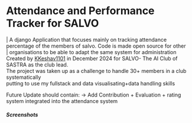 <h1> Attendance and Performance Tracker for SALVO </h1>
| A django Application that focuses mainly on tracking attendance percentage of the members of salvo. Code is made open source for other<br>
| organisations to be able to adapt the same system for administration
<br>
Created by <a href="https://github.com/KKeshav1101">KKeshav1101</a> in December 2024 for SALVO- The AI Club of SASTRA as the club lead.<br>
The project was taken up as a challenge to handle 30+ members in a club systematically<br>
putting to use my fullstack and data visualisating+data handling skills

Future Update should contain:
-> Add Contribution + Evaluation + rating system integrated into the attendance system

<h5>Screenshots</h5>
